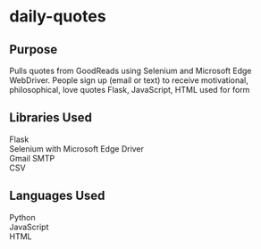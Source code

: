 # daily-quotes

## Purpose

Pulls quotes from GoodReads using Selenium and Microsoft Edge WebDriver.
People sign up (email or text) to receive motivational, philosophical, love quotes
Flask, JavaScript, HTML used for form

## Libraries Used

Flask <br />
Selenium with Microsoft Edge Driver <br />
Gmail SMTP <br />
CSV

## Languages Used

Python <br />
JavaScript <br />
HTML
